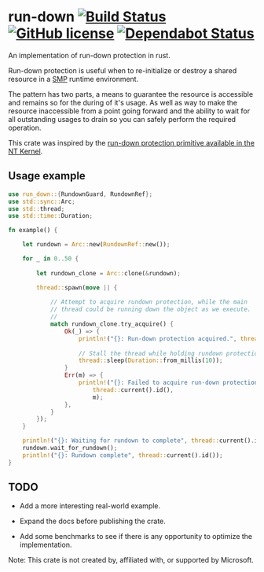 # run-down [![Build Status][travis-ci-img]][travis-ci] [![GitHub license][license-img]][license] [![Dependabot Status][dependabot-img]][dependabot]

An implementation of run-down protection in rust.

Run-down protection is useful when to re-initialize or destroy a shared resource in a [SMP][smp-link] runtime environment.

The pattern has two parts, a means to guarantee the resource is accessible and remains so for
the during of it's usage. As well as way to make the resource inaccessible from a point going forward
and the ability to wait for all outstanding usages to drain so you can safely perform the required operation. 

This crate was inspired by the [run-down protection primitive available in the NT Kernel][nt-run-down-docs]. 

## Usage example

````rust
use run_down::{RundownGuard, RundownRef};
use std::sync::Arc;
use std::thread;
use std::time::Duration;

fn example() {

    let rundown = Arc::new(RundownRef::new());

    for _ in 0..50 {
    
        let rundown_clone = Arc::clone(&rundown);

        thread::spawn(move || {
        
            // Attempt to acquire rundown protection, while the main
            // thread could be running down the object as we execute.
            // 
            match rundown_clone.try_acquire() {
                Ok(_) => {
                    println!("{}: Run-down protection acquired.", thread::current().id());
                    
                    // Stall the thread while holding rundown protection.
                    thread::sleep(Duration::from_millis(10)); 
                }
                Err(m) => {
                    println!("{}: Failed to acquire run-down protection - {}",
                        thread::current().id(),
                        m);
                },
            }
        });
    }

    println!("{}: Waiting for rundown to complete", thread::current().id());
    rundown.wait_for_rundown();
    println!("{}: Rundown complete", thread::current().id());
}
````

## TODO

 - Add a more interesting real-world example.
 
 - Expand the docs before publishing the crate.

 - Add some benchmarks to see if there is any opportunity to optimize the implementation.

Note: This crate is not created by, affiliated with, or supported by Microsoft.


<!-- Markdown References -->
[travis-ci]: https://travis-ci.org/bgianfo/rundown
[travis-ci-img]: https://travis-ci.org/bgianfo/rundown.svg?branch=master

[license]:https://github.com/bgianfo/rundown/blob/master/LICENSE
[license-img]: https://img.shields.io/github/license/bgianfo/rundown.svg

[dependabot]: https://dependabot.com
[dependabot-img]: https://api.dependabot.com/badges/status?host=github&repo=bgianfo/rundown

[nt-run-down-docs]: https://docs.microsoft.com/en-us/windows-hardware/drivers/kernel/run-down-protection

[smp-link]: https://en.wikipedia.org/wiki/Symmetric_multiprocessing
